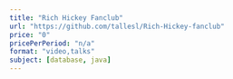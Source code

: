 ```yaml
---
title: "Rich Hickey Fanclub"
url: "https://github.com/tallesl/Rich-Hickey-fanclub"
price: "0"
pricePerPeriod: "n/a"
format: "video,talks"
subject: [database, java]
---
```

